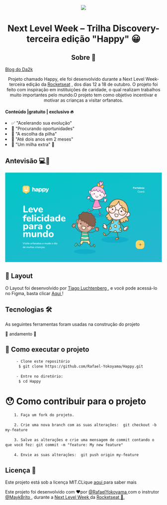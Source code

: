 

 <p align="center">
  <img src="https://user-images.githubusercontent.com/59374587/95769432-3c361a00-0c8e-11eb-8ce7-9ee9a66f32af.png"/>
</p>

 <h1 align="center">
Next Level Week – Trilha Discovery- terceira edição  "Happy" 😀
</h1>

 <h2 align="center">
Sobre 📖
</h2>
<a href="https://blog.da2k.com.br">Blog do Da2k</a>

 <p align="center">
Projeto chamado Happy, ele foi desenvolvido durante a Next Level Week- terceira edição da <a href="https://rocketseat.com.br/">Rocketseat</a> 
 , dos dias 12 a 18 de outubro.
O projeto foi feito com inspiração em instituições de caridade, o qual realizam trabalhos muito importantes pelo mundo.O projeto tem como objetivo incentivar e motivar  as crianças a visitar orfanatos.
</p>


<h4 >
Conteúdo |gratuito | exclusivo  🔥
</h4

 
* ✅ "Acelerando sua evolução" 
* 🔄 "Procurando oportunidades" 
* 🔄 "A escolha da pilha" 
* 🔄 "Até dois anos em 2 meses" 
* 🔄 "Um milha extra" 🚀

## Antevisão 💻📱

![](https://github.com/Rafael-Yokoyama/Happy/blob/main/public/images/antevisao.png)

## 🎨 Layout

O Layout foi desenvolvido por <a href="https://www.instagram.com/tiagoluchtenberg/"> Tiago Luchtenberg  </a> 
, e você pode acessá-lo no Figma, basta clicar  <a href="https://www.figma.com/file/XYb2tha1gU5M8vTwTUmjNx/Happy-Web-(Copy)?node-id=48557%3A657"> Aqui </a>  !


## Tecnologias 🛠
As seguintes ferramentas foram usadas na construção do projeto 

 🚧    andamento    🚧
 

## 🚀 Como executar o projeto
   
         - Clone este repositório
          $ git clone https://github.com/Rafael-Yokoyama/Happy.git

         - Entre no diretório:
          $ cd Happy

# 😯 Como contribuir para o projeto

        1. Faça um fork do projeto.
        
        2. Crie uma nova branch com as suas alterações:  git checkout -b my-feature 
        
        3. Salve as alterações e crie uma mensagem de commit contando o que você fez: git commit -m "feature: My new feature"
        
        4. Envie as suas alterações:  git push origin my-feature


## Licença 📝 
  Este projeto está sob a licença MIT.CLique <a href="https://github.com/Rafael-Yokoyama/Happy/blob/main/LICENSE"> aqui </a> para saber mais 
  
  Este projeto foi desenvolvido com ❤️por  <a href="https://github.com/Rafael-Yokoyama"> @RafaelYokoyama </a> 
  com o instrutor <a href="https://www.linkedin.com/in/maykbrito/">  @MaykBrito </a> , durante a <a href="https://rocketseat.com.br/">   Next Level Week </a>
  da <a href="https://www.linkedin.com/school/rocketseat/about/"> Rocketseat 💜. </a> 
 


